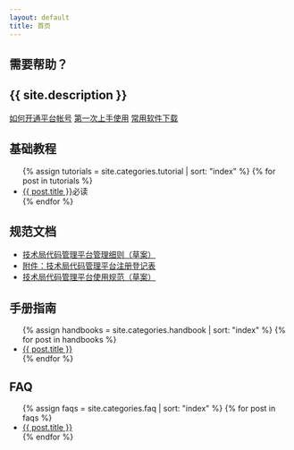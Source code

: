 ```yaml
---
layout: default
title: 首页
---
```


<section class="hero-content">
  <h1 class="project-name">需要帮助？</h1>
  <h2 class="project-description">{{ site.description }}</h2>
  <a href="{{ site.baseurl }}/firststep/" class="btn">如何开通平台帐号</a>
  <a href="{{ site.baseurl }}/article/getting-started.html" class="btn">第一次上手使用</a>
  <a href="{{ site.baseurl }}/article/download.html" class="btn">常用软件下载</a>
</section>

<section class="section-container">
  <main class="main-content">
    <h1>基础教程</h1>
    <ul class="posts">
      {% assign tutorials = site.categories.tutorial | sort: "index" %}
      {% for post in tutorials %}
        <li><a href="{{ site.baseurl }}{{ post.url }}">{{ post.title }}</a><span class="required">必读</span></li>
      {% endfor %}
    </ul>
    <h1>规范文档</h1>
    <ul class="posts">
      <li><a href="{{ site.baseurl }}/article/management-regulations.html">技术局代码管理平台管理细则（草案）</a></li>
      <li><a href="{{ site.baseurl }}/uploads/documents/registration-form-v5.xlsx" download="技术局代码管理平台注册登记表-v5.xlsx">附件：技术局代码管理平台注册登记表</a></li>
      <li><a href="{{ site.baseurl }}/article/criterion-of-use.html">技术局代码管理平台使用规范（草案）</a></li>
    </ul>
    <h1>手册指南</h1>
    <ul class="posts">
      {% assign handbooks = site.categories.handbook | sort: "index" %}
      {% for post in handbooks %}
        <li><a href="{{ site.baseurl }}{{ post.url }}">{{ post.title }}</a></li>
      {% endfor %}
    </ul>
    <h1>FAQ</h1>
    <ul class="posts">
      {% assign faqs = site.categories.faq | sort: "index" %}
      {% for post in faqs %}
        <li><a href="{{ site.baseurl }}{{ post.url }}">{{ post.title }}</a></li>
      {% endfor %}
    </ul>
  </main>
</section>
